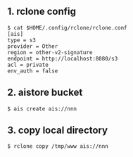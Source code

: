 ## 1. rclone config

```console
$ cat $HOME/.config/rclone/rclone.conf
[ais]
type = s3
provider = Other
region = other-v2-signature
endpoint = http://localhost:8080/s3
acl = private
env_auth = false
```

## 2. aistore bucket

```console
$ ais create ais://nnn
```

## 3. copy local directory

```console
$ rclone copy /tmp/www ais://nnn
```
